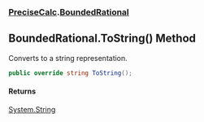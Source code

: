 ### [PreciseCalc](PreciseCalc.md 'PreciseCalc').[BoundedRational](PreciseCalc.BoundedRational.md 'PreciseCalc.BoundedRational')

## BoundedRational.ToString() Method

Converts to a string representation.

```csharp
public override string ToString();
```

#### Returns
[System.String](https://docs.microsoft.com/en-us/dotnet/api/System.String 'System.String')